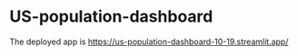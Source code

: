 # US-population-dashboard

The deployed app is https://us-population-dashboard-10-19.streamlit.app/

